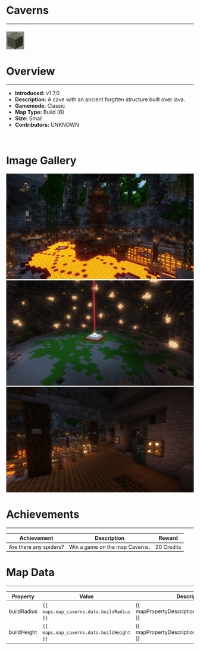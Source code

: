 # Caverns

***

#### ![cavernsicon](../assets/maps/caverns/caverns-icon.jpg)

# Overview
***
- **Introduced:** v1.7.0
- **Description:** A cave with an ancient forgtten structure built over lava.
- **Gamemode:** Classic
- **Map Type:** Build (B)
- **Size:** Small
- **Contributors:** UNKNOWN

<br />  

# Image Gallery
![Caverns - Beacon](../assets/maps/caverns/caverns-middle.jpg '')
![Caverns - Middle](../assets/maps/caverns/caverns-beacon.jpg '')
![Caverns - Flank](../assets/maps/caverns/caverns-flank.jpg '')

# Achievements
***

| Achievement | Description | Reward |
| ----- | ----- | ------ |
| Are there any spiders? | Win a game on the map Caverns. | 20 Credits |



# Map Data
***

| Property | Value | Description |
| ----------- | ----------- | ------ |
| buildRadius |`{{ maps.map_caverns.data.buildRadius }}`| {{ mapPropertyDescriptions.buildRadius.classic }} |
| buildHeight |`{{ maps.map_caverns.data.buildHeight }}`| {{ mapPropertyDescriptions.buildHeight.classic }} |